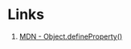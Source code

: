 # Links

1. [MDN - Object.defineProperty()](https://developer.mozilla.org/en-US/docs/Web/JavaScript/Reference/Global_Objects/Object/defineProperty)
